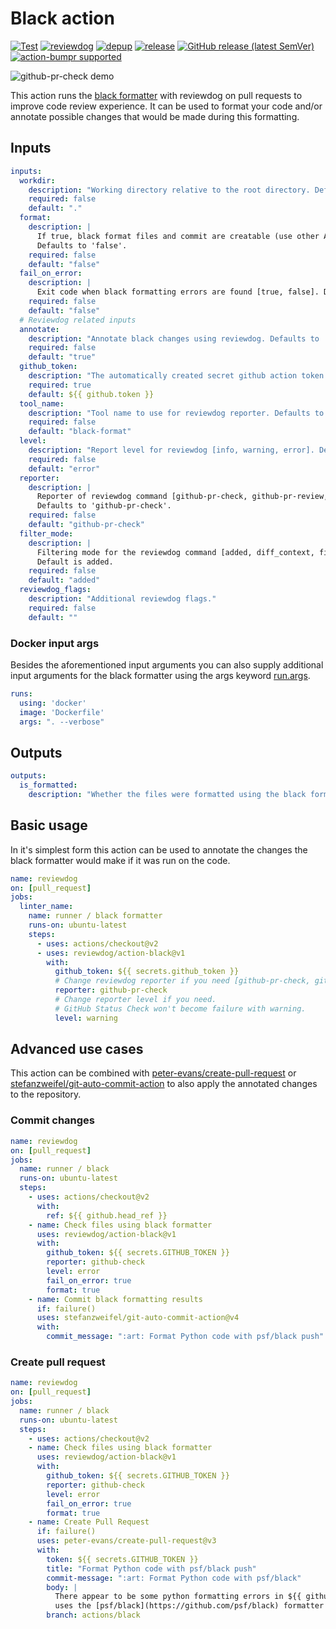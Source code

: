 # Black action

[![Test](https://github.com/rickstaa/action-black/workflows/Test/badge.svg)](https://github.com/rickstaa/action-black/actions?query=workflow%3ATest)
[![reviewdog](https://github.com/rickstaa/action-black/workflows/reviewdog/badge.svg)](https://github.com/rickstaa/action-black/actions?query=workflow%3Areviewdog)
[![depup](https://github.com/rickstaa/action-black/workflows/depup/badge.svg)](https://github.com/rickstaa/action-black/actions?query=workflow%3Adepup)
[![release](https://github.com/rickstaa/action-black/workflows/release/badge.svg)](https://github.com/rickstaa/action-black/actions?query=workflow%3Arelease)
[![GitHub release (latest SemVer)](https://img.shields.io/github/v/release/rickstaa/action-black?logo=github\&sort=semver)](https://github.com/rickstaa/action-black/releases)
[![action-bumpr supported](https://img.shields.io/badge/bumpr-supported-ff69b4?logo=github\&link=https://github.com/haya14busa/action-bumpr)](https://github.com/haya14busa/action-bumpr)

![github-pr-check demo](https://user-images.githubusercontent.com/17570430/102082175-c6773780-3e11-11eb-9af9-d7ee07ca353a.png)

This action runs the [black formatter](https://github.com/psf/black) with reviewdog on pull requests to improve code review experience. It can be used to format your code and/or annotate possible changes that would be made during this formatting.

## Inputs

```yaml
inputs:
  workdir:
    description: "Working directory relative to the root directory. Defaults to '.'."
    required: false
    default: "."
  format:
    description: |
      If true, black format files and commit are creatable (use other Action).
      Defaults to 'false'.
    required: false
    default: "false"
  fail_on_error:
    description: |
      Exit code when black formatting errors are found [true, false]. Defaults to 'false'.
    required: false
    default: "false"
  # Reviewdog related inputs
  annotate:
    description: "Annotate black changes using reviewdog. Defaults to 'true'."
    required: false
    default: "true"
  github_token:
    description: "The automatically created secret github action token."
    required: true
    default: ${{ github.token }}
  tool_name:
    description: "Tool name to use for reviewdog reporter. Defaults to 'black-format'."
    required: false
    default: "black-format"
  level:
    description: "Report level for reviewdog [info, warning, error]. Defaults to 'error'."
    required: false
    default: "error"
  reporter:
    description: |
      Reporter of reviewdog command [github-pr-check, github-pr-review, github-check].
      Defaults to 'github-pr-check'.
    required: false
    default: "github-pr-check"
  filter_mode:
    description: |
      Filtering mode for the reviewdog command [added, diff_context, file, nofilter].
      Default is added.
    required: false
    default: "added"
  reviewdog_flags:
    description: "Additional reviewdog flags."
    required: false
    default: ""
```
### Docker input args

Besides the aforementioned input arguments you can also supply additional input arguments for the black formatter using the args keyword [run.args](https://docs.github.com/en/free-pro-team@latest/actions/creating-actions/metadata-syntax-for-github-actions#runsargs).

```yaml
runs:
  using: 'docker'
  image: 'Dockerfile'
  args: ". --verbose"
```

## Outputs

```yml
outputs:
  is_formatted:
    description: "Whether the files were formatted using the black formatter."
```

## Basic usage

In it's simplest form this action can be used to annotate the changes the black formatter would make if it was run on the code.

```yaml
name: reviewdog
on: [pull_request]
jobs:
  linter_name:
    name: runner / black formatter
    runs-on: ubuntu-latest
    steps:
      - uses: actions/checkout@v2
      - uses: reviewdog/action-black@v1
        with:
          github_token: ${{ secrets.github_token }}
          # Change reviewdog reporter if you need [github-pr-check, github-check].
          reporter: github-pr-check
          # Change reporter level if you need.
          # GitHub Status Check won't become failure with warning.
          level: warning
```

## Advanced use cases

This action can be combined with [peter-evans/create-pull-request](https://github.com/peter-evans/create-pull-request) or [stefanzweifel/git-auto-commit-action](https://github.com/stefanzweifel/git-auto-commit-action) to also apply the annotated changes to the repository.

### Commit changes

```yaml
name: reviewdog
on: [pull_request]
jobs:
  name: runner / black
  runs-on: ubuntu-latest
  steps:
    - uses: actions/checkout@v2
      with:
        ref: ${{ github.head_ref }}
    - name: Check files using black formatter
      uses: reviewdog/action-black@v1
      with:
        github_token: ${{ secrets.GITHUB_TOKEN }}
        reporter: github-check
        level: error
        fail_on_error: true
        format: true
    - name: Commit black formatting results
      if: failure()
      uses: stefanzweifel/git-auto-commit-action@v4
      with:
        commit_message: ":art: Format Python code with psf/black push"
```

### Create pull request

```yaml
name: reviewdog
on: [pull_request]
jobs:
  name: runner / black
  runs-on: ubuntu-latest
  steps:
    - uses: actions/checkout@v2
    - name: Check files using black formatter
      uses: reviewdog/action-black@v1
      with:
        github_token: ${{ secrets.GITHUB_TOKEN }}
        reporter: github-check
        level: error
        fail_on_error: true
        format: true
    - name: Create Pull Request
      if: failure()
      uses: peter-evans/create-pull-request@v3
      with:
        token: ${{ secrets.GITHUB_TOKEN }}
        title: "Format Python code with psf/black push"
        commit-message: ":art: Format Python code with psf/black"
        body: |
          There appear to be some python formatting errors in ${{ github.sha }}. This pull request
          uses the [psf/black](https://github.com/psf/black) formatter to fix these issues.
        branch: actions/black
```
